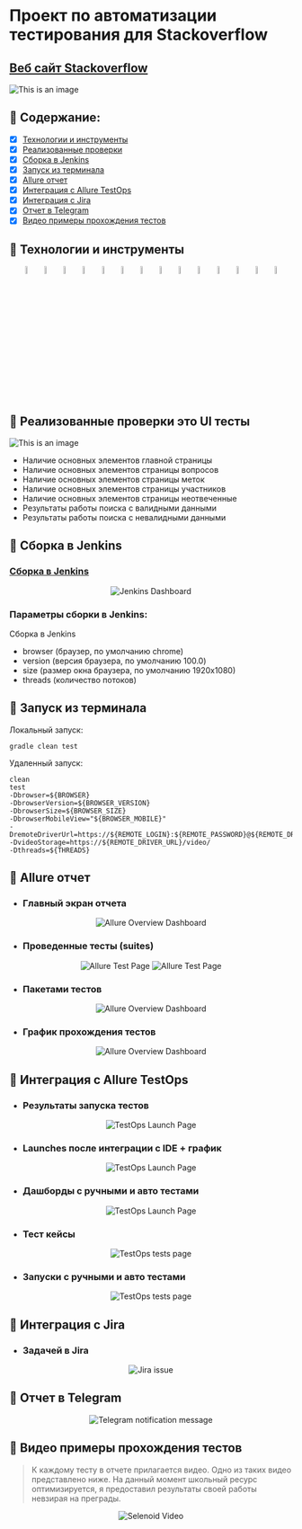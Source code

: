 # Проект по автоматизации тестирования для Stackoverflow
## <a target="_blank" href="https://ru.stackoverflow.com/">Веб сайт Stackoverflow</a>

![This is an image](https://i.imgur.com/8gS1I5L.png)

## :rocket: Содержание:

- [x] <a href="#rocket-технологии-и-инструменты">Технологии и инструменты</a>
- [x] <a href="#rocket-реализованные-проверки">Реализованные проверки</a>
- [x] <a href="#rocket-сборка-в-Jenkins">Сборка в Jenkins</a>
- [x] <a href="#rocket-запуск-из-терминала">Запуск из терминала</a>
- [x] <a href="#rocket-allure-отчет">Allure отчет</a>
- [x] <a href="#rocket-интеграция-с-allure-testops">Интеграция с Allure TestOps</a>
- [x] <a href="#rocket-интеграция-с-jira">Интеграция с Jira</a>
- [x] <a href="#rocket-отчет-в-telegram">Отчет в Telegram</a>
- [x] <a href="#rocket-видео-примеры-прохождения-тестов">Видео примеры прохождения тестов</a>

## :rocket: Технологии и инструменты
<p align="center">
<img width="6%" title="IntelliJ IDEA" src="images/logo/Intelij_IDEA.svg">
<img width="6%" title="Java" src="images/logo/Java.svg">
<img width="6%" title="Selenide" src="images/logo/Selenide.svg">
<img width="6%" title="Selenoid" src="images/logo/Selenoid.svg">
<img width="6%" title="Allure Report" src="images/logo/Allure_Report.svg">
<img width="6%" title="Gradle" src="images/logo/Gradle.svg">
<img width="6%" title="JUnit5" src="images/logo/JUnit5.svg">
<img width="6%" title="GitHub" src="images/logo/GitHub.svg">
<img width="6%" title="Jenkins" src="images/logo/Jenkins.svg">
<img width="6%" title="AllureTestOps" src="images/logo/AllureTestOps.svg">
<img width="6%" title="Git" src="images/logo/Git.svg">
<img width="6%" title="RestAssured" src="images/logo/RestAssured.svg">
<img width="6%" title="Jira" src="images/logo/Jira.svg">
<img width="6%" title="Telegram" src="images/logo/Telegram.svg">
</p>

## :rocket: Реализованные проверки это UI тесты
![This is an image](https://i.imgur.com/Dd62Cq5.png)
- Наличие основных элементов главной страницы
- Наличие основных элементов страницы вопросов
- Наличие основных элементов страницы меток
- Наличие основных элементов страницы участников
- Наличие основных элементов страницы неотвеченные
- Результаты работы поиска с валидными данными
- Результаты работы поиска с невалидными данными

## :rocket: Сборка в Jenkins
### <a target="_blank" href="https://jenkins.autotests.cloud/job/StackoverflowUITests/">Сборка в Jenkins</a>
<p align="center">
<img title="Jenkins Dashboard" src="images/screenshots/jenkins_dashboard.png">
</p>

### Параметры сборки в Jenkins:
Сборка в Jenkins

- browser (браузер, по умолчанию chrome)
- version (версия браузера, по умолчанию 100.0)
- size (размер окна браузера, по умолчанию 1920x1080)
- threads (количество потоков)

## :rocket: Запуск из терминала
Локальный запуск:
```
gradle clean test
```

Удаленный запуск:
```
clean
test
-Dbrowser=${BROWSER}
-DbrowserVersion=${BROWSER_VERSION}
-DbrowserSize=${BROWSER_SIZE}
-DbrowserMobileView="${BROWSER_MOBILE}"
-DremoteDriverUrl=https://${REMOTE_LOGIN}:${REMOTE_PASSWORD}@${REMOTE_DRIVER_URL}/wd/hub/
-DvideoStorage=https://${REMOTE_DRIVER_URL}/video/
-Dthreads=${THREADS}
```

## :rocket: Allure отчет
- ### Главный экран отчета
<p align="center">
<img title="Allure Overview Dashboard" src="images/screenshots/report_main_page.png">
</p>

- ### Проведенные тесты (suites)
<p align="center">
<img title="Allure Test Page" src="images/screenshots/allure_suites_1.png">
<img title="Allure Test Page" src="images/screenshots/allure_suites_2.png">
</p>

- ### Пакетами тестов
<p align="center">
<img title="Allure Overview Dashboard" src="images/screenshots/allure_packages.png">
</p>

- ### График прохождения тестов
<p align="center">
<img title="Allure Overview Dashboard" src="images/screenshots/allure_schedule.png">
</p>

## :rocket: Интеграция с Allure TestOps
- ### Результаты запуска тестов
<p align="center">
<img title="TestOps Launch Page" src="images/screenshots/test_results_ATO.png">
</p>

- ### Launches после интеграции с IDE + график
<p align="center">
<img title="TestOps Launch Page" src="images/screenshots/launches_ATO.png">
</p>

- ### Дашборды с ручными и авто тестами
<p align="center">
<img title="TestOps Launch Page" src="images/screenshots/dashboards_ATO.png">
</p>

- ### Тест кейсы
<p align="center">
<img title="TestOps tests page" src="images/screenshots/test_cases_ATO.png">
</p>

- ### Запуски с ручными и авто тестами
<p align="center">
<img title="TestOps tests page" src="images/screenshots/test_runs_ATO.png">
</p>

## :rocket: Интеграция с Jira
- ### Задачей в Jira
<p align="center">
<img title="Jira issue" src="images/screenshots/jira_issue.png">
</p>

## :rocket: Отчет в Telegram
<p align="center">
<img title="Telegram notification message" src="images/screenshots/telegram_report.png">
</p>

## :rocket: Видео примеры прохождения тестов
> К каждому тесту в отчете прилагается видео. Одно из таких видео представлено ниже.
> На данный момент школьный ресурс оптимизируется, я предоставил результаты своей работы невзирая на преграды.
<p align="center">
  <img title="Selenoid Video" src="images/gif/test_result.gif">
</p>



